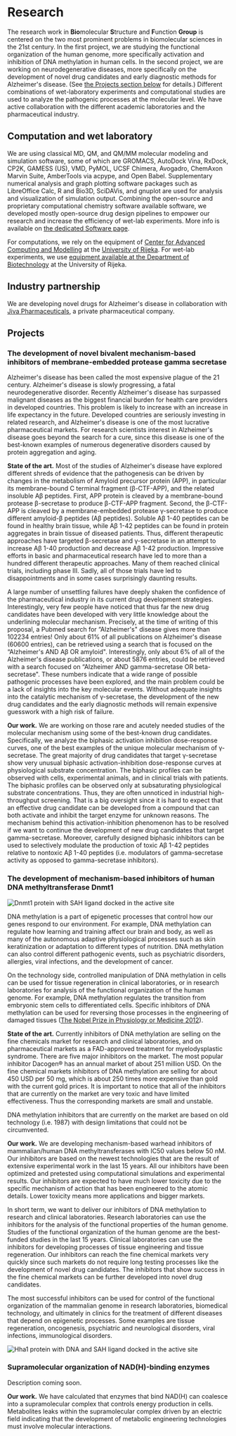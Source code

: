 # Research

The research work in **Bio**molecular **S**tructure and **F**unction **Group** is centered on the two most prominent problems in biomolecular sciences in the 21st century. In the first project, we are studying the functional organization of the human genome, more specifically activation and inhibition of DNA methylation in human cells. In the second project, we are working on neurodegenerative diseases, more specifically on the development of novel drug candidates and early diagnostic methods for Alzheimer's disease. (See [the Projects section below](#projects) for details.) Different combinations of wet-laboratory experiments and computational studies are used to analyze the pathogenic processes at the molecular level. We have active collaboration with the different academic laboratories and the pharmaceutical industry.

## Computation and wet laboratory

We are using classical MD, QM, and QM/MM molecular modeling and simulation software, some of which are GROMACS, AutoDock Vina, RxDock, CP2K, GAMESS (US), VMD, PyMOL, UCSF Chimera, Avogadro, ChemAxon Marvin Suite, AmberTools via acpype, and Open Babel. Supplementary numerical analysis and graph plotting software packages such as LibreOffice Calc, R and Bio3D, SciDAVis, and gnuplot are used for analysis and visualization of simulation output. Combining the open-source and proprietary computational chemistry software available software, we developed mostly open-source drug design pipelines to empower our research and increase the efficiency of wet-lab experiments. More info is available on [the dedicated Software page](software.md).

For computations, we rely on the equipment of [Center for Advanced Computing and Modelling](https://crnm.uniri.hr/bura/) at the [University of Rijeka](https://uniri.hr/). For wet-lab experiments, we use [equipment available at the Department of Biotechnology](https://www.biotech.uniri.hr/en/equipment.html) at the University of Rijeka.

## Industry partnership

We are developing novel drugs for Alzheimer's disease in collaboration with [Jiva Pharmaceuticals](https://www.jivapharma.com/), a private pharmaceutical company.

## Projects

### The development of novel bivalent mechanism-based inhibitors of membrane-embedded protease gamma secretase

Alzheimer's disease has been called the most expensive plague of the 21 century. Alzheimer's disease is slowly progressing, a fatal neurodegenerative disorder. Recently Alzheimer's disease has surpassed malignant diseases as the biggest financial burden for health care providers in developed countries. This problem is likely to increase with an increase in life expectancy in the future. Developed countries are seriously investing in related research, and Alzheimer's disease is one of the most lucrative pharmaceutical markets. For research scientists interest in Alzheimer's disease goes beyond the search for a cure, since this disease is one of the best-known examples of numerous degenerative disorders caused by protein aggregation and aging.

**State of the art.** Most of the studies of Alzheimer's disease have explored different shreds of evidence that the pathogenesis can be driven by changes in the metabolism of Amyloid precursor protein (APP), in particular its membrane-bound C terminal fragment (β-CTF-APP), and the related insoluble Aβ peptides. First, APP protein is cleaved by a membrane-bound protease β-secretase to produce β-CTF-APP fragment. Second, the β-CTF-APP is cleaved by a membrane-embedded protease γ-secretase to produce different amyloid-β peptides (Aβ peptides). Soluble Aβ 1-40 peptides can be found in healthy brain tissue, while Aβ 1-42 peptides can be found in protein aggregates in brain tissue of diseased patients. Thus, different therapeutic approaches have targeted β-secretase and γ-secretase in an attempt to increase Aβ 1-40 production and decrease Aβ 1-42 production. Impressive efforts in basic and pharmaceutical research have led to more than a hundred different therapeutic approaches. Many of them reached clinical trials, including phase III. Sadly, all of those trials have led to disappointments and in some cases surprisingly daunting results.

A large number of unsettling failures have deeply shaken the confidence of the pharmaceutical industry in its current drug development strategies. Interestingly, very few people have noticed that thus far the new drug candidates have been developed with very little knowledge about the underlining molecular mechanism. Precisely, at the time of writing of this proposal, a Pubmed search for “Alzheimer's" disease gives more than 102234 entries! Only about 61% of all publications on Alzheimer's disease (60600 entries), can be retrieved using a search that is focused on the “Alzheimer's AND Aβ OR amyloid". Interestingly, only about 6% of all of the Alzheimer's disease publications, or about 5876 entries, could be retrieved with a search focused on “Alzheimer AND gamma-secretase OR beta-secretase". These numbers indicate that a wide range of possible pathogenic processes have been explored, and the main problem could be a lack of insights into the key molecular events. Without adequate insights into the catalytic mechanism of γ-secretase, the development of the new drug candidates and the early diagnostic methods will remain expensive guesswork with a high risk of failure.

**Our work.** We are working on those rare and acutely needed studies of the molecular mechanism using some of the best-known drug candidates. Specifically, we analyze the biphasic activation inhibition dose-response curves, one of the best examples of the unique molecular mechanism of γ-secretase. The great majority of drug candidates that target γ-secretase show very unusual biphasic activation-inhibition dose-response curves at physiological substrate concentration. The biphasic profiles can be observed with cells, experimental animals, and in clinical trials with patients. The biphasic profiles can be observed only at subsaturating physiological substrate concentrations. Thus, they are often unnoticed in industrial high-throughput screening. That is a big oversight since it is hard to expect that an effective drug candidate can be developed from a compound that can both activate and inhibit the target enzyme for unknown reasons. The mechanism behind this activation-inhibition phenomenon has to be resolved if we want to continue the development of new drug candidates that target gamma-secretase. Moreover, carefully designed biphasic inhibitors can be used to selectively modulate the production of toxic Aβ 1-42 peptides relative to nontoxic Aβ 1-40 peptides (i.e. modulators of gamma-secretase activity as opposed to gamma-secretase inhibitors).

### The development of mechanism-based inhibitors of human DNA methyltransferase Dnmt1

![Dnmt1 protein with SAH ligand docked in the active site](images/dnmt1-sah.jpg)

DNA methylation is a part of epigenetic processes that control how our genes respond to our environment. For example, DNA methylation can regulate how learning and training affect our brain and body, as well as many of the autonomous adaptive physiological processes such as skin keratinization or adaptation to different types of nutrition. DNA methylation can also control different pathogenic events, such as psychiatric disorders, allergies, viral infections, and the development of cancer.

On the technology side, controlled manipulation of DNA methylation in cells can be used for tissue regeneration in clinical laboratories, or in research laboratories for analysis of the functional organization of the human genome. For example, DNA methylation regulates the transition from embryonic stem cells to differentiated cells. Specific inhibitors of DNA methylation can be used for reversing those processes in the engineering of damaged tissues ([The Nobel Prize in Physiology or Medicine 2012](https://www.nobelprize.org/prizes/medicine/2012/summary/)).

**State of the art.** Currently inhibitors of DNA methylation are selling on the fine chemicals market for research and clinical laboratories, and on pharmaceutical markets as a FAD-approved treatment for myelodysplastic syndrome. There are five major inhibitors on the market. The most popular inhibitor Dacogen® has an annual market of about 251 million USD. On the fine chemical markets inhibitors of DNA methylation are selling for about 450 USD per 50 mg, which is about 250 times more expensive than gold with the current gold prices. It is important to notice that all of the inhibitors that are currently on the market are very toxic and have limited effectiveness. Thus the corresponding markets are small and unstable.

DNA methylation inhibitors that are currently on the market are based on old technology (i.e. 1987) with design limitations that could not be circumvented.

**Our work.** We are developing mechanism-based warhead inhibitors of mammalian/human DNA methyltransferases with IC50 values below 50 nM. Our inhibitors are based on the newest technologies that are the result of extensive experimental work in the last 15 years. All our inhibitors have been optimized and pretested using computational simulations and experimental results. Our inhibitors are expected to have much lower toxicity due to the specific mechanism of action that has been engineered to the atomic details. Lower toxicity means more applications and bigger markets.

In short term, we want to deliver our inhibitors of DNA methylation to research and clinical laboratories. Research laboratories can use the inhibitors for the analysis of the functional properties of the human genome. Studies of the functional organization of the human genome are the best-funded studies in the last 15 years. Clinical laboratories can use the inhibitors for developing processes of tissue engineering and tissue regeneration. Our inhibitors can reach the fine chemical markets very quickly since such markets do not require long testing processes like the development of novel drug candidates. The inhibitors that show success in the fine chemical markets can be further developed into novel drug candidates.

The most successful inhibitors can be used for control of the functional organization of the mammalian genome in research laboratories, biomedical technology, and ultimately in clinics for the treatment of different diseases that depend on epigenetic processes. Some examples are tissue regeneration, oncogenesis, psychiatric and neurological disorders, viral infections, immunological disorders.

![Hha1 protein with DNA and SAH ligand docked in the active site](images/dnmt1-dna-sah.png)

### Supramolecular organization of NAD(H)-binding enzymes

Description coming soon.

**Our work.** We have calculated that enzymes that bind NAD(H) can coalesce into a supramolecular complex that controls energy production in cells. Metabolites leaks within the supramolecular complex driven by an electric field indicating that the development of metabolic engineering technologies must involve molecular interactions.
